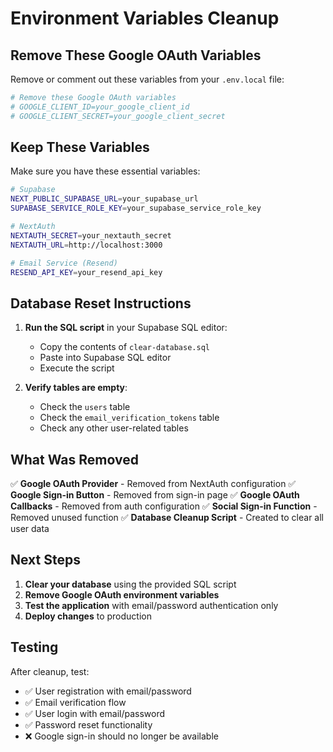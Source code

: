 # Environment Variables Cleanup

## Remove These Google OAuth Variables

Remove or comment out these variables from your `.env.local` file:

```bash
# Remove these Google OAuth variables
# GOOGLE_CLIENT_ID=your_google_client_id
# GOOGLE_CLIENT_SECRET=your_google_client_secret
```

## Keep These Variables

Make sure you have these essential variables:

```bash
# Supabase
NEXT_PUBLIC_SUPABASE_URL=your_supabase_url
SUPABASE_SERVICE_ROLE_KEY=your_supabase_service_role_key

# NextAuth
NEXTAUTH_SECRET=your_nextauth_secret
NEXTAUTH_URL=http://localhost:3000

# Email Service (Resend)
RESEND_API_KEY=your_resend_api_key
```

## Database Reset Instructions

1. **Run the SQL script** in your Supabase SQL editor:
   - Copy the contents of `clear-database.sql`
   - Paste into Supabase SQL editor
   - Execute the script

2. **Verify tables are empty**:
   - Check the `users` table
   - Check the `email_verification_tokens` table
   - Check any other user-related tables

## What Was Removed

✅ **Google OAuth Provider** - Removed from NextAuth configuration
✅ **Google Sign-in Button** - Removed from sign-in page
✅ **Google OAuth Callbacks** - Removed from auth configuration
✅ **Social Sign-in Function** - Removed unused function
✅ **Database Cleanup Script** - Created to clear all user data

## Next Steps

1. **Clear your database** using the provided SQL script
2. **Remove Google OAuth environment variables**
3. **Test the application** with email/password authentication only
4. **Deploy changes** to production

## Testing

After cleanup, test:
- ✅ User registration with email/password
- ✅ Email verification flow
- ✅ User login with email/password
- ✅ Password reset functionality
- ❌ Google sign-in should no longer be available
